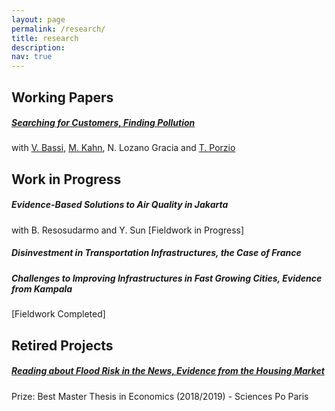 ```yaml
---
layout: page
permalink: /research/
title: research
description: 
nav: true
---
```




## Working Papers


##### [Searching for Customers, Finding Pollution](/assets/pdf/Pollution.pdf) 

with [V. Bassi](http://www.vittoriobassi.com/), 
[M. Kahn](https://sites.google.com/site/mek1966/), 
N. Lozano Gracia and 
[T. Porzio](https://sites.google.com/view/tommaso-porzio/home)


## Work in Progress


##### Evidence-Based Solutions to Air Quality in Jakarta

with B. Resosudarmo and Y. Sun
[Fieldwork in Progress]


##### Disinvestment in Transportation Infrastructures, the Case of France


##### Challenges to Improving Infrastructures in Fast Growing Cities, Evidence from Kampala
[Fieldwork Completed]




## Retired Projects


##### [Reading about Flood Risk in the News, Evidence from the Housing Market](https://www.sciencespo.fr/ecole-doctorale/sites/sciencespo.fr.ecole-doctorale/files/MastersThesis_JeanneSorin.pdf)

Prize: Best Master Thesis in Economics (2018/2019) - Sciences Po Paris

